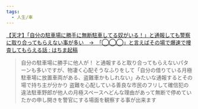 ```yaml
---
tags:
  - 人生/車
---
```

[【天才】「自分の駐車場に勝手に無断駐車してる奴がいる！」と通報しても警察に取り合ってもらえない事が多い　→　「◯◯◯」と言えばその場で爆速で捜査してもらえる話 : はちま起稿](http://blog.esuteru.com/archives/10438611.html)

>自分の駐車場に勝手に他人が！ と通報すると取り合ってもらえないパターンも多いですが、物凄く心配そうなふりをして「自分の借りている月極駐車場に放置車両がある、盗難車かもしれない」みたいな通報するとその場で持ち主が分かり 盗難を心配している善良な市民のフリして確信犯の違法駐車野郎が他人の月極スペースへどんな理由があって無断で停めていたかの申し開きを警官にする場面を観察する事が出来ます

